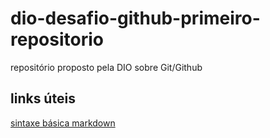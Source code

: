 # dio-desafio-github-primeiro-repositorio
repositório proposto pela DIO sobre Git/Github

## links úteis
[sintaxe básica markdown](https://www.markdownguide.org/basic-syntax/)
